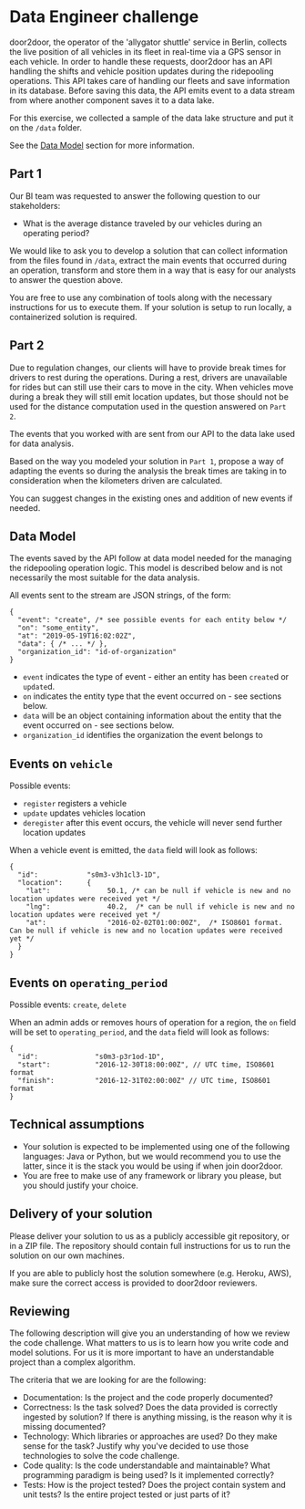# Data Engineer challenge

door2door, the operator of the 'allygator shuttle' service in Berlin, collects the live position of all vehicles in its fleet in real-time via a GPS sensor in each vehicle. In order to handle these requests, door2door has an API handling the shifts and vehicle position updates during the ridepooling operations. This API takes care of handling our fleets and save information in its database. Before saving this data, the API emits event to a data stream from where another component saves it to a data lake.

For this exercise, we collected a sample of the data lake structure and put it on the `/data` folder.


See the [Data Model](#data-model) section for more information.


## Part 1

Our BI team was requested to answer the following question to our stakeholders:

* What is the average  distance traveled by our vehicles during an operating period?

We would like to ask you to develop a solution that can collect information from the files found in `/data`, extract the main events that occurred during an operation, transform and store them in a way that is easy for our analysts to answer the question above.

You are free to use any combination of tools along with the necessary instructions for us to execute them. If your solution is setup to run locally, a containerized solution is required.


## Part 2

Due to regulation changes, our clients will have to provide break times for drivers to rest during the operations. During a rest, drivers are unavailable for rides but can still use their cars to move in the city. When vehicles move during a break they will still emit location updates, but those should not be used for the distance computation used in the question answered on `Part 2`.

The events that you worked with are sent from our API to the data lake used for data analysis.

Based on the way you modeled your solution in `Part 1`, propose a way of adapting the events so during the analysis the break times are taking in to consideration when the kilometers driven are calculated.

You can suggest changes in the existing ones and addition of new events if needed.


## Data Model

The events saved by the API follow at data model needed for the managing the ridepooling operation logic. This model is described below and is not necessarily the most suitable for the data analysis.

All events sent to the stream are JSON strings, of the form:

```json5
{
  "event": "create", /* see possible events for each entity below */
  "on": "some_entity",
  "at": "2019-05-19T16:02:02Z",
  "data": { /* ... */ },
  "organization_id": "id-of-organization"
}
```

- `event` indicates the type of event - either an entity has been `create`d or `update`d.
- `on` indicates the entity type that the event occurred on - see sections below.
- `data` will be an object containing information about the entity that the event occurred on - see sections below.
- `organization_id` identifies the organization the event belongs to


## Events on `vehicle`

Possible events:
- `register` registers a vehicle
- `update` updates vehicles location
- `deregister` after this event occurs, the vehicle will never send further location updates

When a vehicle event is emitted, the `data` field will look as follows:

```json5
{
  "id":            "s0m3-v3h1cl3-1D",
  "location":      {
    "lat":              50.1, /* can be null if vehicle is new and no location updates were received yet */
    "lng":              40.2,  /* can be null if vehicle is new and no location updates were received yet */
    "at":               "2016-02-02T01:00:00Z",  /* ISO8601 format. Can be null if vehicle is new and no location updates were received yet */
  }
}
```

## Events on `operating_period`

Possible events: `create`, `delete`

When an admin adds or removes hours of operation for a region, the `on` field will be set to `operating_period`, and the `data` field will look as follows:

```json5
{
  "id":              "s0m3-p3r1od-1D",
  "start":           "2016-12-30T18:00:00Z", // UTC time, ISO8601 format
  "finish":          "2016-12-31T02:00:00Z" // UTC time, ISO8601 format
}
```


## Technical assumptions

* Your solution is expected to be implemented using one of the following languages: Java or Python, but we would recommend you to use the latter, since it is the stack you would be using if when join door2door.
* You are free to make use of any framework or library you please, but you should justify your choice.


## Delivery of your solution

Please deliver your solution to us as a publicly accessible git repository, or in a ZIP file. The repository should contain full instructions for us to run the solution on our own machines.

If you are able to publicly host the solution somewhere (e.g. Heroku, AWS), make sure the correct access is provided to door2door reviewers.

## Reviewing

The following description will give you an understanding of how we review the code challenge. What matters to us is to learn how you write code and model solutions. For us it is more important to have an understandable project than a complex algorithm.

The criteria that we are looking for are the following:

- Documentation: Is the project and the code properly documented?
- Correctness: Is the task solved? Does the data provided is correctly ingested by solution? If there is anything missing, is the reason why it is missing documented?
- Technology: Which libraries or approaches are used? Do they make sense for the task? Justify why you've decided to use those technologies to solve the code challenge.
- Code quality: Is the code understandable and maintainable? What programming paradigm is being used? Is it implemented correctly?
- Tests: How is the project tested? Does the project contain system and unit tests? Is the entire project tested or just parts of it?
